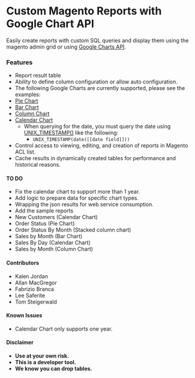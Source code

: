 # **Custom Magento Reports with Google Chart API**

Easily create reports with custom SQL queries and display them using the magento admin grid or using [Google Charts API][1].

### **Features**
- Report result table
 -  Ability to define column configuration or allow auto configuration.
- The following Google Charts are currently supported, please see the examples:
 - [Pie Chart][2]
 - [Bar Chart][3] 
 - [Column Chart][4] 
 - [Calendar Chart][5]
     - When querying for the date, you must query the date using [UNIX_TIMESTAMP()][6] like the following:      
         - `UNIX_TIMESTAMP(date([[date field]]))`
- Control access to viewing, editing, and creation of reports in Magento ACL list.
- Cache results in dynamically created tables for performance and historical reasons. 

#### **TO DO**
- Fix the calendar chart to support more than 1 year.
- Add logic to prepare data for specific chart types.
- Wrapping the json results for web service consumption.
- Add the sample reports
 - New Customers (Calendar Chart)
 - Order Status (Pie Chart)
 - Order Status By Month (Stacked column chart) 
 - Sales by Month (Bar Chart)
 - Sales By Day (Calendar Chart)
 - Sales by Month (Column Chart)

#### **Contributors**
- Kalen Jordan
- Allan MacGregor
- Fabrizio Branca
- Lee Saferite
- Tom Steigerwald


#### **Known Issues**
- Calendar Chart only supports one year.

#### **Disclaimer** 
 - **Use at your own risk.**
 - **This is a developer tool.** 
 - **We know you can drop tables.**

#### 

  [1]: https://developers.google.com/chart/
  [2]: https://developers.google.com/chart/interactive/docs/gallery/piechart
  [3]: https://developers.google.com/chart/interactive/docs/gallery/barchart
  [4]: https://developers.google.com/chart/interactive/docs/gallery/columnchart
  [5]: https://developers.google.com/chart/interactive/docs/gallery/calendar
  [6]: http://dev.mysql.com/doc/refman/5.1/en/date-and-time-functions.html#function_unix-timestamp